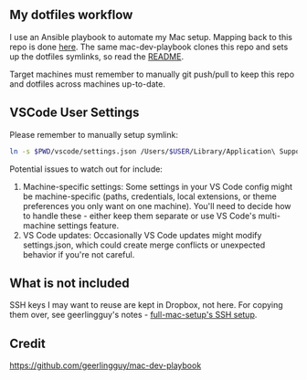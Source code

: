 ## My dotfiles workflow

I use an Ansible playbook to automate my Mac setup. Mapping back to this repo is done [here](https://github.com/guilsa/mac-dev-playbook/blob/master/default.config.yml#L25). The same mac-dev-playbook clones this repo and sets up the dotfiles symlinks, so read the [README](https://github.com/guilsa/mac-dev-playbook/blob/master/README.md).

Target machines must remember to manually git push/pull to keep this repo and dotfiles across machines up-to-date.

## VSCode User Settings

Please remember to manually setup symlink:

```bash
ln -s $PWD/vscode/settings.json /Users/$USER/Library/Application\ Support/Code/User/settings.json
```

Potential issues to watch out for include:

1. Machine-specific settings: Some settings in your VS Code config might be machine-specific (paths, credentials, local extensions, or theme preferences you only want on one machine). You'll need to decide how to handle these - either keep them separate or use VS Code's multi-machine settings feature.
2. VS Code updates: Occasionally VS Code updates might modify settings.json, which could create merge conflicts or unexpected behavior if you're not careful.

## What is not included

SSH keys I may want to reuse are kept in Dropbox, not here. For copying them over, see geerlingguy's notes - [full-mac-setup's SSH setup](https://github.com/guilsa/mac-dev-playbook/blob/master/full-mac-setup.md?plain=1#L74-L77).

## Credit

https://github.com/geerlingguy/mac-dev-playbook
